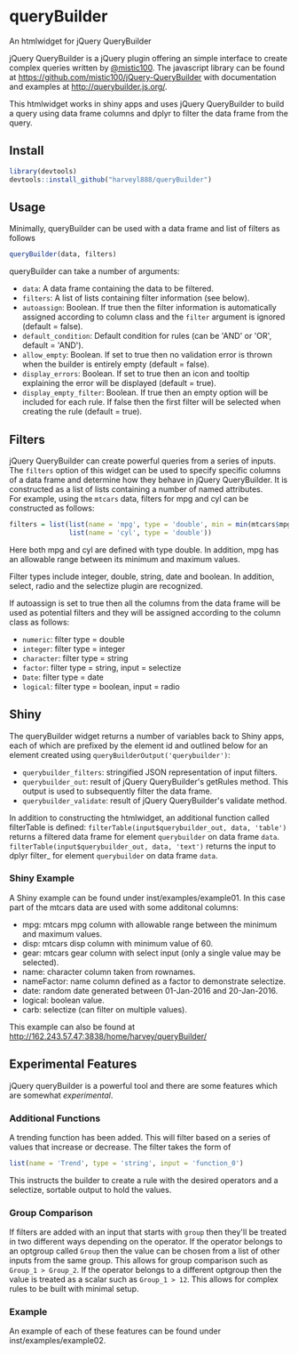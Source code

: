 # queryBuilder
An htmlwidget for jQuery QueryBuilder

jQuery QueryBuilder is a jQuery plugin offering an simple interface to create complex queries written by [@mistic100](https://github.com/mistic100).  The javascript library can be found at https://github.com/mistic100/jQuery-QueryBuilder with documentation and examples at http://querybuilder.js.org/.

This htmlwidget works in shiny apps and uses jQuery QueryBuilder to build a query using data frame columns and dplyr to filter the data frame from the query.

## Install
```r
library(devtools)
devtools::install_github("harveyl888/queryBuilder")
```

## Usage
Minimally, queryBuilder can be used with a data frame and list of filters as follows
```r
queryBuilder(data, filters)
```
queryBuilder can take a number of arguments:
-   `data`: A data frame containing the data to be filtered.
-   `filters`: A list of lists containing filter information (see below).
-   `autoassign`: Boolean.  If true then the filter information is automatically assigned according to column class and the `filter` argument is ignored (default = false).
-   `default_condition`: Default condition for rules (can be 'AND' or 'OR', default = 'AND').
-   `allow_empty`: Boolean.  If set to true then no validation error is thrown when the builder is entirely empty (default = false).
-   `display_errors`: Boolean.  If set to true then an icon and tooltip explaining the error will be displayed (default = true).
-   `display_empty_filter`: Boolean.  If true then an empty option will be included for each rule.  If false then the first filter will be selected when creating the rule (default = true).

## Filters
jQuery QueryBuilder can create powerful queries from a series of inputs.  The `filters` option of this widget can be used to specify specific columns of a data frame and determine how they behave in jQuery QueryBuilder.  It is constructed as a list of lists containing a number of named attributes.  
For example, using the `mtcars` data, filters for mpg and cyl can be constructed as follows:
```r
filters = list(list(name = 'mpg', type = 'double', min = min(mtcars$mpg), max = max(mtcars$mpg), step = 0.1),
               list(name = 'cyl', type = 'double'))
```
Here both mpg and cyl are defined with type double.  In addition, mpg has an allowable range between its minimum and maximum values.

Filter types include integer, double, string, date and boolean.  In addition, select, radio and the selectize plugin are recognized.

If autoassign is set to true then all the columns from the data frame will be used as potential filters and they will be assigned according to the column class as follows:
-   `numeric`: filter type = double
-   `integer`: filter type = integer
-   `character`: filter type = string
-   `factor`: filter type = string, input = selectize
-   `Date`: filter type = date
-   `logical`: filter type = boolean, input = radio

## Shiny
The queryBuilder widget returns a number of variables back to Shiny apps, each of which are prefixed by the element id and outlined below for an element created using `queryBuilderOutput('querybuilder')`:
-   `querybuilder_filters`: stringified JSON representation of input filters. 
-   `querybuilder_out`: result of jQuery QueryBuilder's getRules method.  This output is used to subsequently filter the data frame.
-   `querybuilder_validate`: result of jQuery QueryBuilder's validate method.


In addition to constructing the htmlwidget, an additional function called filterTable is defined:
`filterTable(input$querybuilder_out, data, 'table')` returns a filtered data frame for element `querybuilder` on data frame `data`.
`filterTable(input$querybuilder_out, data, 'text')` returns the input to dplyr filter_ for element `querybuilder` on data frame `data`. 

### Shiny Example
A Shiny example can be found under inst/examples/example01.  In this case part of the mtcars data are used with some additonal columns:
-   mpg: mtcars mpg column with allowable range between the minimum and maximum values.
-   disp: mtcars disp column with minimum value of 60.
-   gear: mtcars gear column with select input (only a single value may be selected).
-   name: character column taken from rownames.
-   nameFactor: name column defined as a factor to demonstrate selectize.
-   date: random date generated between 01-Jan-2016 and 20-Jan-2016.
-   logical: boolean value.
-   carb: selectize (can filter on multiple values).

This example can also be found at http://162.243.57.47:3838/home/harvey/queryBuilder/

## Experimental Features
jQuery queryBuilder is a powerful tool and there are some features which are somewhat *experimental*.
### Additional Functions
A trending function has been added.  This will filter based on a series of values that increase or decrease.  The filter takes the form of
```r
list(name = 'Trend', type = 'string', input = 'function_0')
```
This instructs the builder to create a rule with the desired operators and a selectize, sortable output to hold the values.
### Group Comparison
If filters are added with an input that starts with `group` then they'll be treated in two different ways depending on the operator.  If the operator belongs to an optgroup called `Group` then the value can be chosen from a list of other inputs from the same group.  This allows for group comparison such as `Group_1 > Group_2`.  If the operator belongs to a different optgroup then the value is treated as a scalar such as `Group_1 > 12`.  This allows for complex rules to be built with minimal setup.
### Example
An example of each of these features can be found under inst/examples/example02.
